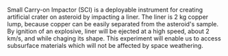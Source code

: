 Small Carry-on Impactor (SCI) is a deployable instrument for creating artificial crater on asteroid by impacting a liner. The liner is 2 kg copper lump, because copper can be easily separated from the asteroid's sample. By ignition of an explosive, liner will be ejected at a high speed, about 2 km/s, and while chaging its shape. This experiment will enable us to access subsurface materials which will not be affected by space weathering.